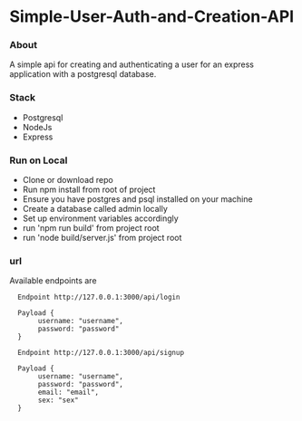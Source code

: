 # Simple-User-Auth-and-Creation-API

### About
A simple api for creating and authenticating a user for an express application with a postgresql database.

### Stack
- Postgresql
- NodeJs
- Express

### Run on Local
- Clone or download repo
- Run npm install from root of project
- Ensure you have postgres and psql installed on your machine
- Create a database called admin locally
- Set up environment variables accordingly
- run 'npm run build' from project root
- run 'node build/server.js' from project root

### url
Available endpoints are
 ``` 
   Endpoint http://127.0.0.1:3000/api/login
   
   Payload {
        username: "username",
        password: "password"
   }

   Endpoint http://127.0.0.1:3000/api/signup
   
   Payload {
        username: "username",
        password: "password",
        email: "email",
        sex: "sex"
   }
  ```
